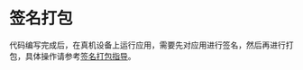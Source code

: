 # 签名打包<a name="ZH-CN_TOPIC_0000001161737833"></a>

代码编写完成后，在真机设备上运行应用，需要先对应用进行签名，然后再进行打包，具体操作请参考[签名打包指导](../../application-dev/quick-start/配置OpenHarmony应用签名信息.md)。

